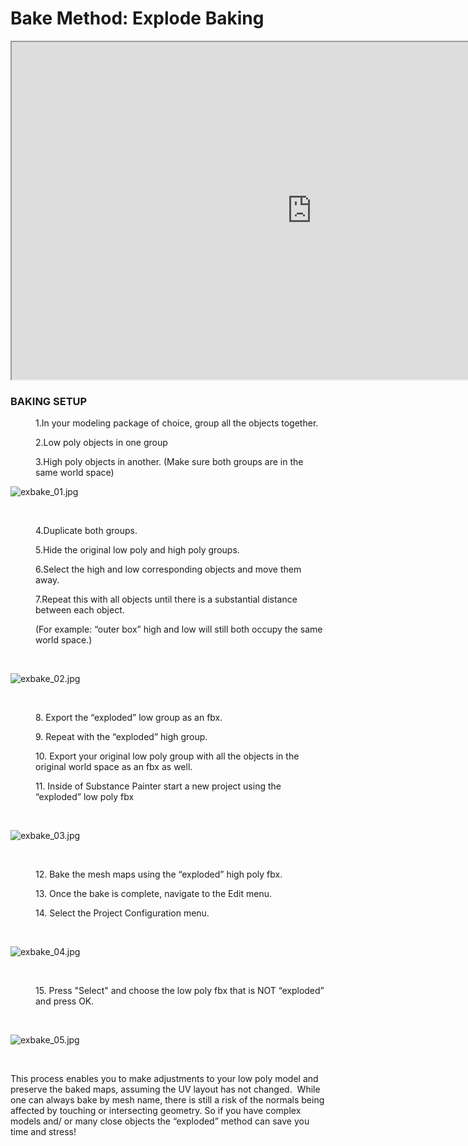 # Bake Method: Explode Baking

<p><iframe src="https://www.youtube.com/embed/7Ff9V4H-cfU?rel=0" width="960" height="540" allowfullscreen="allowfullscreen" allow="accelerometer; autoplay; clipboard-write; encrypted-media; gyroscope; picture-in-picture" data-mce-fragment="1"></iframe></p>
<h3 style="text-align: left;">BAKING SETUP</h3>
<div class="col span_12 dark left" style="text-align: left;">
<div class="vc_col-sm-12 wpb_column column_container vc_column_container col no-extra-padding instance-8" data-t-w-inherits="default" data-border-radius="none" data-shadow="none" data-border-animation="" data-border-animation-delay="" data-border-width="none" data-border-style="solid" data-border-color="" data-bg-cover="" data-padding-pos="all" data-has-bg-color="false" data-bg-color="" data-bg-opacity="1" data-hover-bg="" data-hover-bg-opacity="1" data-animation="" data-delay="0">
<div class="vc_column-inner">
<div class="wpb_wrapper">
<p style="padding-left: 40px;">1.In your modeling package of choice, group all the objects together.</p>
<p style="padding-left: 40px;">2.Low poly objects in one group</p>
<p style="padding-left: 40px;">3.High poly objects in another. (Make sure both groups are in the same world space)</p>
<p style="text-align: left;"><img src="https://vertexschool.instructure.com/courses/203/files/16080/preview?verifier=8X5v1FwCJPvawflvIcUKXupmf2YxmMdRIwWiiCcA" alt="exbake_01.jpg" data-api-endpoint="https://vertexschool.instructure.com/api/v1/courses/203/files/16080" data-api-returntype="File"></p>
<p style="text-align: left;">&nbsp;</p>
<p style="padding-left: 40px;"><span>4.Duplicate both groups.</span></p>
<p style="padding-left: 40px;"><span>5.Hide the original low poly and high poly groups.</span></p>
<p style="padding-left: 40px;"><span>6.Select the high and low corresponding objects and move them away. </span></p>
<p style="padding-left: 40px;"><span>7.Repeat this with all objects until there is a substantial distance between each object. </span></p>
<p style="padding-left: 40px;"><span>(For example: “outer box” high and low will still both occupy the same world space.)</span></p>
<p>&nbsp;</p>
<p><img src="https://vertexschool.instructure.com/courses/203/files/16081/preview?verifier=wk54ZCcgrCxRLkrTlvfPax41mlykjeVE0oAMmZwJ" alt="exbake_02.jpg" data-api-endpoint="https://vertexschool.instructure.com/api/v1/courses/203/files/16081" data-api-returntype="File"></p>
<p>&nbsp;</p>
<p style="padding-left: 40px;"><span>8. Export the “exploded” low group as an fbx.</span></p>
<p style="padding-left: 40px;"><span>9. Repeat with the “exploded” high group. </span></p>
<p style="padding-left: 40px;"><span>10. Export your original low poly group with all the objects in the original world space as an fbx as well.</span></p>
<p style="padding-left: 40px;"><span>11. Inside of Substance Painter start a new project using the “exploded” low poly fbx</span></p>
<p>&nbsp;</p>
<p><img src="https://vertexschool.instructure.com/courses/203/files/16082/preview?verifier=I4yRN6G4VxeB7GAYFi5OHo2IgfJmMARM7DOc8Gd8" alt="exbake_03.jpg" data-api-endpoint="https://vertexschool.instructure.com/api/v1/courses/203/files/16082" data-api-returntype="File"></p>
<p>&nbsp;</p>
<p style="padding-left: 40px;"><span>12. Bake the mesh maps using the “exploded” high poly fbx. </span></p>
<p style="padding-left: 40px;"><span>13. Once the bake is complete, navigate to the Edit menu. </span></p>
<p style="padding-left: 40px;"><span>14. Select the Project Configuration menu.</span></p>
<p style="text-align: left;">&nbsp;</p>
<p style="text-align: left;"><img src="https://vertexschool.instructure.com/courses/203/files/16083/preview?verifier=EEnbRJTtomcGrdcfJDFKE61QajjNMTbPHucGkIyy" alt="exbake_04.jpg" data-api-endpoint="https://vertexschool.instructure.com/api/v1/courses/203/files/16083" data-api-returntype="File"></p>
<p style="text-align: left;">&nbsp;</p>
<p style="padding-left: 40px;"><span>15. Press "Select" and choose the low poly fbx that is NOT “exploded” and press OK.</span></p>
<p style="text-align: left;">&nbsp;</p>
<p style="text-align: left;"><img src="https://vertexschool.instructure.com/courses/203/files/16084/preview?verifier=ZHPtEZDwV1ZVgHoALPQsAUGjrsz3YoTLL9AkvLUn" alt="exbake_05.jpg" data-api-endpoint="https://vertexschool.instructure.com/api/v1/courses/203/files/16084" data-api-returntype="File"></p>
<p style="text-align: left;">&nbsp;</p>
<p style="text-align: left;"><span>This process enables you to make adjustments to your low poly model and preserve the baked maps, assuming the UV layout has not changed.&nbsp; While one can always bake by mesh name, there is still a risk of the normals being affected by touching or intersecting geometry. So if you have complex models and/ or many close objects the “exploded” method can save you time and stress!</span></p>
</div>
</div>
</div>
</div>